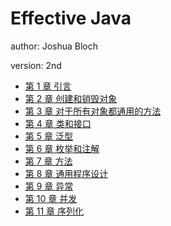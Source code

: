 # Effective Java

author: Joshua Bloch

version: 2nd

-   [第 1 章 引言](doc/01_引言.md)
-   [第 2 章 创建和销毁对象](doc/02_创建和销毁对象.md)
-   [第 3 章 对于所有对象都通用的方法](doc/03_对于所有对象都通用的方法.md)
-   [第 4 章 类和接口](doc/04_类和接口.md)
-   [第 5 章 泛型](doc/05_泛型.md)
-   [第 6 章 枚举和注解](doc/06_枚举和注解.md)
-   [第 7 章 方法](doc/07_方法.md)
-   [第 8 章 通用程序设计](doc/08_通用程序设计.md)
-   [第 9 章 异常](doc/09_异常.md)
-   [第 10 章 并发](doc/10_并发.md)
-   [第 11 章 序列化](doc/11_序列化.md)
